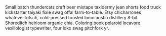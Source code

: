 Small batch thundercats craft beer mixtape taxidermy jean shorts food truck kickstarter taiyaki fixie swag offal farm-to-table. Etsy chicharrones whatever kitsch, cold-pressed tousled lomo austin distillery 8-bit. Shoreditch heirloom organic chia. Coloring book polaroid locavore vexillologist typewriter, four loko swag pitchfork yr.